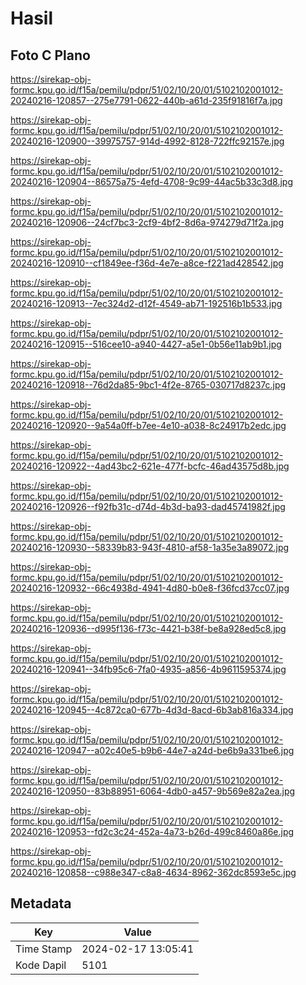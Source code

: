 # Hasil

## Foto C Plano

https://sirekap-obj-formc.kpu.go.id/f15a/pemilu/pdpr/51/02/10/20/01/5102102001012-20240216-120857--275e7791-0622-440b-a61d-235f91816f7a.jpg

https://sirekap-obj-formc.kpu.go.id/f15a/pemilu/pdpr/51/02/10/20/01/5102102001012-20240216-120900--39975757-914d-4992-8128-722ffc92157e.jpg

https://sirekap-obj-formc.kpu.go.id/f15a/pemilu/pdpr/51/02/10/20/01/5102102001012-20240216-120904--86575a75-4efd-4708-9c99-44ac5b33c3d8.jpg

https://sirekap-obj-formc.kpu.go.id/f15a/pemilu/pdpr/51/02/10/20/01/5102102001012-20240216-120906--24cf7bc3-2cf9-4bf2-8d6a-974279d71f2a.jpg

https://sirekap-obj-formc.kpu.go.id/f15a/pemilu/pdpr/51/02/10/20/01/5102102001012-20240216-120910--cf1849ee-f36d-4e7e-a8ce-f221ad428542.jpg

https://sirekap-obj-formc.kpu.go.id/f15a/pemilu/pdpr/51/02/10/20/01/5102102001012-20240216-120913--7ec324d2-d12f-4549-ab71-192516b1b533.jpg

https://sirekap-obj-formc.kpu.go.id/f15a/pemilu/pdpr/51/02/10/20/01/5102102001012-20240216-120915--516cee10-a940-4427-a5e1-0b56e11ab9b1.jpg

https://sirekap-obj-formc.kpu.go.id/f15a/pemilu/pdpr/51/02/10/20/01/5102102001012-20240216-120918--76d2da85-9bc1-4f2e-8765-030717d8237c.jpg

https://sirekap-obj-formc.kpu.go.id/f15a/pemilu/pdpr/51/02/10/20/01/5102102001012-20240216-120920--9a54a0ff-b7ee-4e10-a038-8c24917b2edc.jpg

https://sirekap-obj-formc.kpu.go.id/f15a/pemilu/pdpr/51/02/10/20/01/5102102001012-20240216-120922--4ad43bc2-621e-477f-bcfc-46ad43575d8b.jpg

https://sirekap-obj-formc.kpu.go.id/f15a/pemilu/pdpr/51/02/10/20/01/5102102001012-20240216-120926--f92fb31c-d74d-4b3d-ba93-dad45741982f.jpg

https://sirekap-obj-formc.kpu.go.id/f15a/pemilu/pdpr/51/02/10/20/01/5102102001012-20240216-120930--58339b83-943f-4810-af58-1a35e3a89072.jpg

https://sirekap-obj-formc.kpu.go.id/f15a/pemilu/pdpr/51/02/10/20/01/5102102001012-20240216-120932--66c4938d-4941-4d80-b0e8-f36fcd37cc07.jpg

https://sirekap-obj-formc.kpu.go.id/f15a/pemilu/pdpr/51/02/10/20/01/5102102001012-20240216-120936--d995f136-f73c-4421-b38f-be8a928ed5c8.jpg

https://sirekap-obj-formc.kpu.go.id/f15a/pemilu/pdpr/51/02/10/20/01/5102102001012-20240216-120941--34fb95c6-7fa0-4935-a856-4b9611595374.jpg

https://sirekap-obj-formc.kpu.go.id/f15a/pemilu/pdpr/51/02/10/20/01/5102102001012-20240216-120945--4c872ca0-677b-4d3d-8acd-6b3ab816a334.jpg

https://sirekap-obj-formc.kpu.go.id/f15a/pemilu/pdpr/51/02/10/20/01/5102102001012-20240216-120947--a02c40e5-b9b6-44e7-a24d-be6b9a331be6.jpg

https://sirekap-obj-formc.kpu.go.id/f15a/pemilu/pdpr/51/02/10/20/01/5102102001012-20240216-120950--83b88951-6064-4db0-a457-9b569e82a2ea.jpg

https://sirekap-obj-formc.kpu.go.id/f15a/pemilu/pdpr/51/02/10/20/01/5102102001012-20240216-120953--fd2c3c24-452a-4a73-b26d-499c8460a86e.jpg

https://sirekap-obj-formc.kpu.go.id/f15a/pemilu/pdpr/51/02/10/20/01/5102102001012-20240216-120858--c988e347-c8a8-4634-8962-362dc8593e5c.jpg


## Metadata

| Key        | Value               |
| ---------- | ------------------- |
| Time Stamp | 2024-02-17 13:05:41 |
| Kode Dapil | 5101                |



